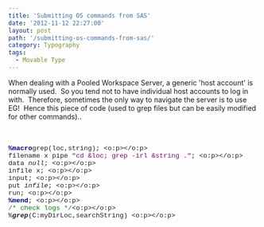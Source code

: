 ```yaml
---
title: 'Submitting OS commands from SAS'
date: '2012-11-12 22:27:00'
layout: post
path: '/submitting-os-commands-from-sas/'
category: Typography
tags:
  - Movable Type
---
```


When dealing with a Pooled Workspace Server, a generic 'host account' is normally used. &nbsp;So you tend not to have individual host accounts to log in with. &nbsp;Therefore, sometimes the only way to navigate the server is to use EG! &nbsp;Hence this piece of code (used to grep files but can be easily modified for other commands)..<br /><div><br /></div><div><br /><div style="margin-bottom: 0.0001pt;"><b><span style="background: white; color: navy; font-family: &quot;Courier New&quot;; font-size: 10.0pt;">%macro</span></b><span style="background-color: white; background-position: initial initial; background-repeat: initial initial; font-family: 'Courier New'; font-size: 10pt;">grep(loc,string); <o:p></o:p></span></div><div style="margin-bottom: 0.0001pt;"><span style="background-color: white; background-position: initial initial; background-repeat: initial initial; font-family: 'Courier New'; font-size: 10pt;">filename x pipe </span><span style="background: white; color: purple; font-family: &quot;Courier New&quot;; font-size: 10.0pt;">"cd &amp;loc; grep -irl &amp;string ."</span><span style="background-color: white; background-position: initial initial; background-repeat: initial initial; font-family: 'Courier New'; font-size: 10pt;">; <o:p></o:p></span></div><div style="margin-bottom: 0.0001pt;"><span style="background-color: white; background-position: initial initial; background-repeat: initial initial; font-family: 'Courier New'; font-size: 10pt;">data _null_; <o:p></o:p></span></div><div style="margin-bottom: 0.0001pt;"><span style="background-color: white; background-position: initial initial; background-repeat: initial initial; font-family: 'Courier New'; font-size: 10pt;">infile x; <o:p></o:p></span></div><div style="margin-bottom: 0.0001pt;"><span style="background-color: white; background-position: initial initial; background-repeat: initial initial; font-family: 'Courier New'; font-size: 10pt;">input; <o:p></o:p></span></div><div style="margin-bottom: 0.0001pt;"><span style="background-color: white; background-position: initial initial; background-repeat: initial initial; font-family: 'Courier New'; font-size: 10pt;">put _infile_; <o:p></o:p></span></div><div style="margin-bottom: 0.0001pt;"><span style="background-color: white; background-position: initial initial; background-repeat: initial initial; font-family: 'Courier New'; font-size: 10pt;">run; <o:p></o:p></span></div><div style="margin-bottom: 0.0001pt;"><b><span style="background: white; color: navy; font-family: &quot;Courier New&quot;; font-size: 10.0pt;">%mend</span></b><span style="background-color: white; background-position: initial initial; background-repeat: initial initial; font-family: 'Courier New'; font-size: 10pt;">; <o:p></o:p></span></div><div style="margin-bottom: 0.0001pt;"><span style="background: white; color: green; font-family: &quot;Courier New&quot;; font-size: 10.0pt;">/* check logs */</span><span style="background-color: white; background-position: initial initial; background-repeat: initial initial; font-family: 'Courier New'; font-size: 10pt;"><o:p></o:p></span></div><div style="margin-bottom: 0.0001pt;"><span style="background-color: white; background-position: initial initial; background-repeat: initial initial; font-family: 'Courier New'; font-size: 10pt;">%<b><i>grep</i></b>(C:myDirLoc,searchString)&nbsp;<o:p></o:p></span></div></div>